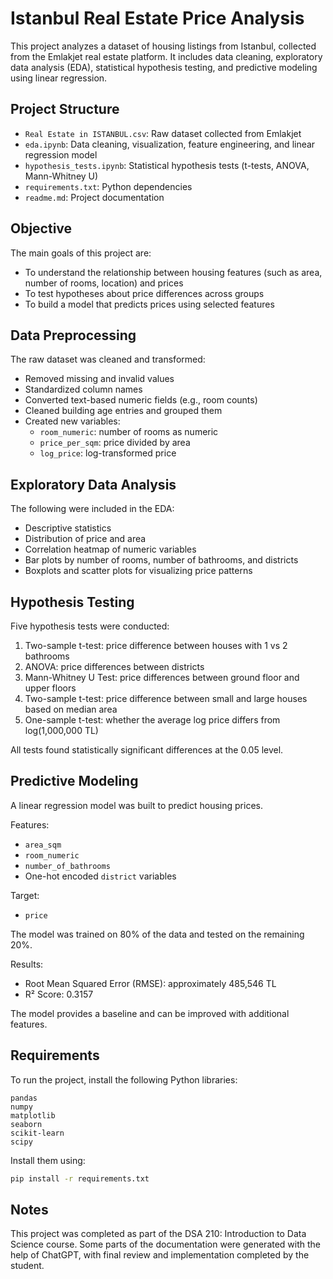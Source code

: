 # Istanbul Real Estate Price Analysis

This project analyzes a dataset of housing listings from Istanbul, collected from the Emlakjet real estate platform. It includes data cleaning, exploratory data analysis (EDA), statistical hypothesis testing, and predictive modeling using linear regression.

## Project Structure

- `Real Estate in ISTANBUL.csv`: Raw dataset collected from Emlakjet
- `eda.ipynb`: Data cleaning, visualization, feature engineering, and linear regression model
- `hypothesis_tests.ipynb`: Statistical hypothesis tests (t-tests, ANOVA, Mann-Whitney U)
- `requirements.txt`: Python dependencies
- `readme.md`: Project documentation

## Objective

The main goals of this project are:
- To understand the relationship between housing features (such as area, number of rooms, location) and prices
- To test hypotheses about price differences across groups
- To build a model that predicts prices using selected features

## Data Preprocessing

The raw dataset was cleaned and transformed:
- Removed missing and invalid values
- Standardized column names
- Converted text-based numeric fields (e.g., room counts)
- Cleaned building age entries and grouped them
- Created new variables:
  - `room_numeric`: number of rooms as numeric
  - `price_per_sqm`: price divided by area
  - `log_price`: log-transformed price

## Exploratory Data Analysis

The following were included in the EDA:
- Descriptive statistics
- Distribution of price and area
- Correlation heatmap of numeric variables
- Bar plots by number of rooms, number of bathrooms, and districts
- Boxplots and scatter plots for visualizing price patterns

## Hypothesis Testing

Five hypothesis tests were conducted:

1. Two-sample t-test: price difference between houses with 1 vs 2 bathrooms  
2. ANOVA: price differences between districts  
3. Mann-Whitney U Test: price differences between ground floor and upper floors  
4. Two-sample t-test: price difference between small and large houses based on median area  
5. One-sample t-test: whether the average log price differs from log(1,000,000 TL)

All tests found statistically significant differences at the 0.05 level.

## Predictive Modeling

A linear regression model was built to predict housing prices.

Features:
- `area_sqm`
- `room_numeric`
- `number_of_bathrooms`
- One-hot encoded `district` variables

Target:
- `price`

The model was trained on 80% of the data and tested on the remaining 20%.

Results:
- Root Mean Squared Error (RMSE): approximately 485,546 TL
- R² Score: 0.3157

The model provides a baseline and can be improved with additional features.

## Requirements

To run the project, install the following Python libraries:

```
pandas
numpy
matplotlib
seaborn
scikit-learn
scipy
```

Install them using:

```bash
pip install -r requirements.txt
```

## Notes

This project was completed as part of the DSA 210: Introduction to Data Science course. Some parts of the documentation were generated with the help of ChatGPT, with final review and implementation completed by the student.
